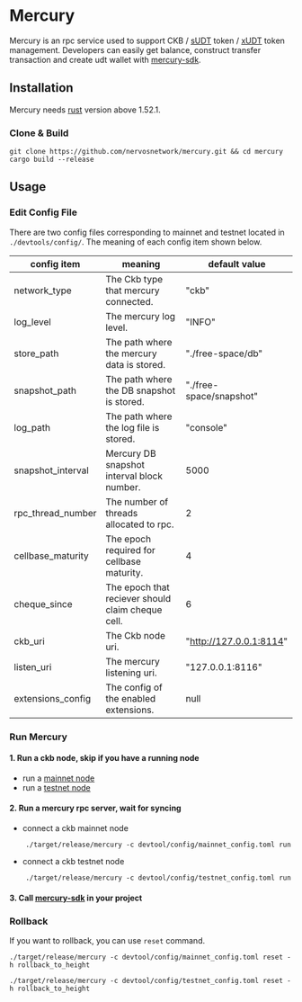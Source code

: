 # Mercury

Mercury is an rpc service used to support CKB / [sUDT](https://github.com/nervosnetwork/rfcs/blob/master/rfcs/0025-simple-udt/0025-simple-udt.md) token / [xUDT](https://talk.nervos.org/t/rfc-extensible-udt/5337) token management. 
Developers can easily get balance, construct transfer transaction and create udt wallet with [mercury-sdk](https://github.com/nervosnetwork/ckb-sdk-java/tree/develop/ckb-mercury-sdk).

## Installation

Mercury needs [rust](https://www.rust-lang.org/) version above 1.52.1.

### Clone & Build

```shell
git clone https://github.com/nervosnetwork/mercury.git && cd mercury
cargo build --release
```

## Usage

### Edit Config File

There are two config files corresponding to mainnet and testnet located in `./devtools/config/`. The meaning of each config item shown below.

| config item       | meaning                                           | default value           |
| ----------------- | ------------------------------------------------- | ----------------------- |
| network_type      | The Ckb type that mercury connected.              | "ckb"                   |
| log_level         | The mercury log level.                            | "INFO"                  |
| store_path        | The path where the mercury data is stored.        | "./free-space/db"       |
| snapshot_path     | The path where the DB snapshot is stored.         | "./free-space/snapshot" |
| log_path          | The path where the log file is stored.            | "console"               |
| snapshot_interval | Mercury DB snapshot interval block number.        | 5000                    |
| rpc_thread_number | The number of threads allocated to rpc.           | 2                       |
| cellbase_maturity | The epoch required for cellbase maturity.         | 4                       |
| cheque_since      | The epoch that reciever should claim cheque cell. | 6                       |
| ckb_uri           | The Ckb node uri.                                 | "http://127.0.0.1:8114" |
| listen_uri        | The mercury listening uri.                        | "127.0.0.1:8116"        |
| extensions_config | The config of the enabled extensions.             | null                    |

### Run Mercury

#### 1. Run a ckb node, skip if you have a running node

- run a [mainnet node](https://docs.nervos.org/docs/basics/guides/mainnet)
- run a [testnet node](https://docs.nervos.org/docs/basics/guides/testnet)
    
#### 2. Run a mercury rpc server, wait for syncing

- connect a ckb mainnet node
```shell
    ./target/release/mercury -c devtool/config/mainnet_config.toml run
``` 
- connect a ckb testnet node
```shell
    ./target/release/mercury -c devtool/config/testnet_config.toml run
``` 

#### 3. Call [mercury-sdk](https://github.com/nervosnetwork/ckb-sdk-java/tree/develop/ckb-mercury-sdk) in your project


### Rollback
If you want to rollback, you can use `reset` command.

```shell
./target/release/mercury -c devtool/config/mainnet_config.toml reset -h rollback_to_height

./target/release/mercury -c devtool/config/testnet_config.toml reset -h rollback_to_height
```
